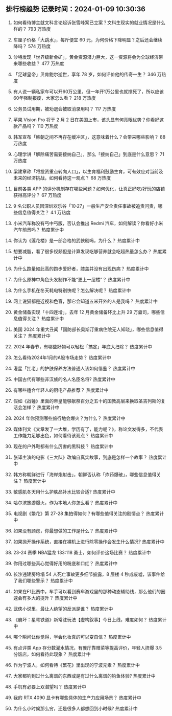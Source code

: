 
## 排行榜趋势 记录时间：2024-01-09 10:30:36
  
  1. 如何看待博主就文科言论起诉张雪峰案已立案？文科生现实的就业情况是什么样的？ 793 万热度
    
  2. 车厘子价格「大跳水」，每斤便宜 60 元，为何价格下降明显？之后还会继续降吗？ 574 万热度
    
  3. 沙特发现「世界级新金矿」，黄金资源潜力巨大，这一资源将会为全球经济带来哪些收益？ 477 万热度
    
  4. 「足球皇帝」贝肯鲍尔逝世，享年 78 岁，如何评价他的传奇一生？ 346 万热度
    
  5. 有人说一辆私家车可以开60万公里，但一年开1万公里也就撑死了，所以应该60年强制报废，大家怎么看？ 218 万热度
    
  6. 公务员试用期，被劝退会被取消录用吗？ 117 万热度
    
  7. 苹果 Vision Pro 将于 2 月 2 日在美国上市，该头显有何亮眼优势？你看好这款产品吗？ 110 万热度
    
  8. 韩军宣布「韩朝之间不再存在缓冲区」，这意味着什么？会带来哪些影响？ 88 万热度
    
  9. 心理学讲「解除痛苦需要接纳自己」，那么「接纳自己」到底是什么意思？ 71 万热度
    
  10. 梁建章称「将投资重点转向人口」，以生育福利鼓励生育，可有效应对当前及未来的经济挑战，如何看待这一观点？ 68 万热度
    
  11. 目前各类 APP 的评分机制存在哪些问题？如何优化，让真正好吃/好玩的店铺获得高评分？ 67 万热度
    
  12. 9 名公职人员因深圳欢乐谷「10·27」一般生产安全责任事故被追责问责，哪些信息值得关注？ 4.1 万热度
    
  13. 小米汽车称没有丐中丐版，否认会推出 Redmi 汽车，如何解读？你看好小米汽车前景吗？ 热度累计中
    
  14. 你认为《莲花楼》是一部合格的武侠剧吗，为什么？ 热度累计中
    
  15. 想要减脂，看了很多视频但是计算发现吃够营养就会吃超热量怎么办？ 热度累计中
    
  16. 为什么跑量如此高的跑步爱好者，膝盖并没有出现伤病？ 热度累计中
    
  17. 为什么原神中角色头发制作不能“更上一层楼”？ 热度累计中
    
  18. 为什么手机在冬天耗电特别快呢？怎么解决呢？ 热度累计中
    
  19. 网上说猫都是近视和色盲，那它会知道五米开外的人是我吗？ 热度累计中
    
  20. 黄金储备实现「十四连增」，去年 12 月黄金储备环比上升 29 万盎司，哪些信息值得关注？ 热度累计中
    
  21. 美国 2024 年重大丑闻「国防部长奥斯汀重病住院无人知晓」，哪些信息值得关注？ 热度累计中
    
  22. 2024 年春节，有哪些好物可以轻松「搞定」年底大扫除？ 热度累计中
    
  23. 怎么看待2024年1月的A股市场走势？ 热度累计中
    
  24. 港星「扛老」的护肤保养方法普通人该如何借鉴？ 热度累计中
    
  25. 中国古代有哪些非汉族的名人名臣名将? 热度累计中
    
  26. 有哪些适合年轻人的厨电产品推荐？ 热度累计中
    
  27. 假如《战锤》里面的帝皇能够献祭百分之五十的国教高层来换取圣吉列斯的复活会怎样？ 热度累计中
    
  28. 2024 年你预测哪些旅行地会爆火？为什么？ 热度累计中
    
  29. 媒体刊文《文章发了一大堆，学历有了，能力呢？》，称论文发得多，不代表工作能力足够出色，如何看待该观点？ 热度累计中
    
  30. 现在的户外鞋都有什么厉害的黑科技？ 热度累计中
    
  31. 张译主演的电影《三大队》改编自真实故事，到底是怎样一个故事？ 热度累计中
    
  32. 韩方称朝鲜进行「海岸炮射击」，朝鲜否认称「炸药爆破」，哪些信息值得关注？ 热度累计中
    
  33. 敏感肌冬天用什么护肤品补水比较合适? 热度累计中
    
  34. 哈尔滨旅游爆火，作为本地人你怎么看？ 热度累计中
    
  35. 电视剧《繁花》第 27-28 集拍得如何？有哪些值得关注的剧情点？ 热度累计中
    
  36. 如果没有顾虑，你最想做的工作是什么？ 热度累计中
    
  37. 如果抛开操作系统，直接在裸机上进行除零操作会发生什么情况? 热度累计中
    
  38. 23-24 赛季 NBA猛龙 133:118 勇士，如何评价这场比赛？ 热度累计中
    
  39. 你用过哪些真心觉得好用的粉底和口红？ 热度累计中
    
  40. 长沙违建房垮塌 54 人死亡事故更多细节披露，8 层楼 4 秒成废墟，该事件给了我们哪些警示？ 热度累计中
    
  41. 如果在F1比赛中，车手可以看到赛车游戏里的那种动态辅助线，那么他们的圈速会有多大的提升？ 热度累计中
    
  42. 武侠小说里，最让人绝望的反派是谁？ 热度累计中
    
  43. 《崩坏：星穹铁道》新常驻玩法【虚构叙事】今日上线，难度如何？ 热度累计中
    
  44. 哪个瞬间让你觉得，学会化妆真的可以变自信？ 热度累计中
    
  45. 有点评类 App 存分数灌水情况，有餐厅靠赠菜等提高评价，年轻人挤爆 3.5 分饭店，如何看待此现象？ 热度累计中
    
  46. 作为宁波人，如何看待《繁花》里出现的宁波元素？ 热度累计中
    
  47. 大家都钓到过什么离谱的东西或是有过什么离谱的钓鱼体验? 热度累计中
    
  48. 手机有必要上双潜望吗？ 热度累计中
    
  49. 我的 RTX 4090 显卡有哪些具体的生产力应用场景？ 热度累计中
    
  50. 为什么小时候那么穷，还是很多人都想回到小时候? 热度累计中
    